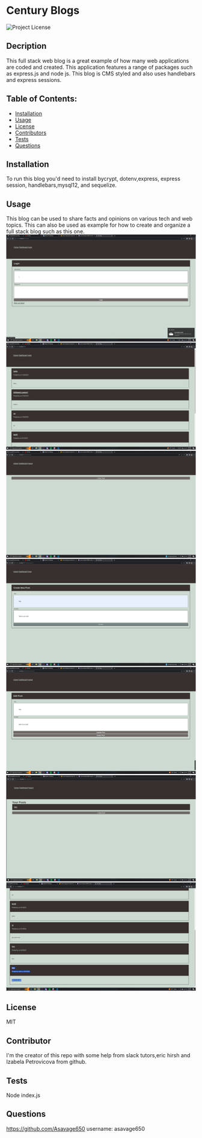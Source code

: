 # Century Blogs

![Project License](https://img.shields.io/badge/License-MIT-red)  
## Decription
  This full stack web blog is a great example of how many web applications are coded and created. This application features a range of packages such as express.js and node js. This blog is CMS styled and also uses handlebars and express sessions.
  ## Table of Contents:
  - [Installation](#installation)
  - [Usage](#usage)
  - [License](#license)
  - [Contributors](#contributors)
  - [Tests](#tests)
  - [Questions](#questions)
## Installation
  To run this blog you'd need to install  bycrypt, dotenv,express, express session, handlebars,mysql12, and sequelize.

## Usage
  This blog can be used to share facts and opinions on various tech and web topics. This can also be used as example for how to create and organize a full stack blog such as this one.
![Login page](/public/images/2023-08-02%20(6).png)
![Dashboard](/public/images/2023-08-02%20(5).png)
![Add Post page](/public/images/2023-08-02%20(7).png)
![Creat post page](/public/images/2023-08-02%20(8).png)
![Update/Delete post page](/public/images/2023-08-02%20(10).png)
![Dashboard with users post page](/public/images/2023-08-02%20(9).png)
![Dashboard with new post page](/public/images/2023-08-02%20(12).png)
  
## License
  MIT
  
## Contributor
  I'm the creator of this repo with some help from slack tutors,eric hirsh and Izabela Petrovicova from github.
  
## Tests
 
  Node index.js
  
## Questions
  https://github.com/Asavage650 username: asavage650  
